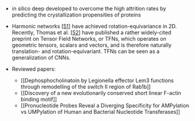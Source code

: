  - in silico deep developed to overcome the high attrition rates by predicting the crystallization propensities of proteins
 - Harmonic networks [[51](https://www.sciencedirect.com/science/article/pii/S0959440X22000471?utm_source=chatgpt.com#bib51)] have achieved rotation-equivariance in 2D. Recently, Thomas et al. [[52](https://www.sciencedirect.com/science/article/pii/S0959440X22000471?utm_source=chatgpt.com#bib52)] have published a rather widely-cited preprint on Tensor Field Networks, or TFNs, which operates on geometric tensors, scalars and vectors, and is therefore naturally translation- and rotation-equivariant. TFNs can be seen as a generalization of CNNs.

- Reviewed papers: 
	- [[Dephosphocholinatoin by Legionella effector Lem3 functions through remodelling of the switch II region of Rab1b]]
	- [[Discovery of a new evolutionarily conserved short linear F-actin binding motif]]
	- [[Pronucleotide Probes Reveal a Diverging Specificity for AMPylation vs UMPylation of Human and Bacterial Nucleotide Transferases]]

